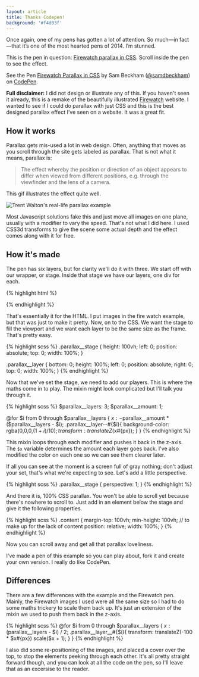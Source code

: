 ```yaml
---
layout: article
title: Thanks Codepen!
background: '#f4d03f'
---
```


Once again, one of my pens has gotten a lot of attention. So much—in fact—that it’s one of the most hearted pens of 2014. I’m stunned.

This is the pen in question: [Firewatch parallax in CSS](http://codepen.io/samdbeckham/pen/OPXPNp). Scroll inside the pen to see the effect.

<p data-height="512" data-theme-id="0" data-slug-hash="OPXPNp" data-default-tab="result" data-user="samdbeckham" class='codepen'>See the Pen <a href='http://codepen.io/samdbeckham/pen/OPXPNp/'>Firewatch Parallax in CSS</a> by Sam Beckham (<a href='http://codepen.io/samdbeckham'>@samdbeckham</a>) on <a href='http://codepen.io'>CodePen</a>.</p>
<script async src="//assets.codepen.io/assets/embed/ei.js"></script>

**Full disclaimer:** I did not design or illustrate any of this.
If you haven't seen it already, this is a remake of the beautifully illustrated [Firewatch]() website.
I wanted to see if I could do parallax with just CSS and this is the best designed parallax effect I’ve seen on a website.
It was a great fit.

## How it works

Parallax gets mis-used a lot in web design.
Often, anything that moves as you scroll through the site gets labeled as parallax.
That is not what it means, parallax is:

> The effect whereby the position or direction of an object appears to differ when viewed from different positions, e.g. through the viewfinder and the lens of a camera.

This gif illustrates the effect quite well.

![Trent Walton's real-life parallax example](/images/articles/firewatch/parallax.gif)

Most Javascript solutions fake this and just move all images on one plane, usually with a modifier to vary the speed.
That's not what I did here.
I used CSS3d transforms to give the scene some actual depth and the effect comes along with it for free.

## How it's made
The pen has six layers, but for clarity we'll do it with three.
We start off with our wrapper, or stage. Inside that stage we have our layers, one div for each.

{% highlight html %}
<div class="parallax__stage">
    <div class="parallax__layer parallax__layer--0"></div>
    <div class="parallax__layer parallax__layer--1"></div>
    <div class="parallax__layer parallax__layer--2"></div>
</div>
{% endhighlight %}

That's essentially it for the HTML. I put images in the fire watch example, but that was just to make it pretty.
Now, on to the CSS. 
We want the stage to fill the viewport and we want each layer to be the same size as the frame.
That's pretty easy.

{% highlight scss %}
.parallax__stage {
    height: 100vh;
    left: 0;
    position: absolute;
    top: 0;
    width: 100%;
}

.parallax__layer {
    bottom: 0;
    height: 100%;
    left: 0;
    position: absolute;
    right: 0;
    top: 0;
    width: 100%;
}
{% endhighlight %}

Now that we've set the stage, we need to add our players.
This is where the maths come in to play.
The mixin might look complicated but I'll talk you through it.


{% highlight scss %}
$parallax__layers: 3;
$parallax__amount: 1;

@for $i from 0 through $parallax__layers {
    $x: -$parallax__amount * ($parallax__layers - $i);
    .parallax__layer--#{$i}{
        background-color: rgba(0,0,0,(1 + $i) / 10);
        transform: translateZ($x#{px});
    }
}
{% endhighlight %}

This mixin loops through each modifier and pushes it back in the z-axis.
The `$x` variable determines the amount each layer goes back.
I've also modified the color on each one so we can see them clearer later.

If all you can see at the moment is a screen full of gray nothing; don't adjust your set, that's what we're expecting to see.
Let's add a little perspective.

{% highlight scss %}
.parallax__stage {
    perspective: 1;
}
{% endhighlight %}

And there it is, 100% CSS parallax.
You won't be able to scroll yet because there's nowhere to scroll to.
Just add in an element below the stage and give it the following properties.

{% highlight scss %}
.content {
    margin-top: 100vh;
    min-height: 100vh; // to make up for the lack of content
    position: relative;
    width: 100%;
}
{% endhighlight %}

Now you can scroll away and get all that parallax loveliness.

I've made a pen of this example so you can play about, fork it and create your own version.
I really do like CodePen.

## Differences
There are a few differences with the example and the Firewatch pen.
Mainly, the Firewatch images I used were all the same size so I had to do some maths trickery to scale them back up.
It's just an extension of the mixin we used to push them back in the z-axis.

{% highlight scss %}
@for $i from 0 through $parallax__layers {
    $x: ($parallax__layers - $i) / 2;
    .parallax__layer__#{$i}{
        transform: translateZ(-100 * $x#{px}) scale($x + 1);
    }
}
{% endhighlight %}

I also did some re-positioning of the images, and placed a cover over the top, to stop the elements peeking through each other.
It's all pretty straight forward though, and you can look at all the code on the pen, so I'll leave that as an excersise to the reader.
